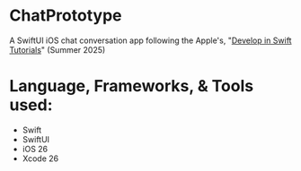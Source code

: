 # ChatPrototype

A SwiftUI iOS chat conversation app following the Apple's, "[Develop in Swift Tutorials](https://developer.apple.com/tutorials/develop-in-swift/hello-swiftui)" (Summer 2025) 

# Language, Frameworks, & Tools used:
- Swift
- SwiftUI
- iOS 26
- Xcode 26

